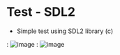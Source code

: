 # Test - SDL2
- Simple test using SDL2 library (c)


: ![image](https://zupimages.net/up/22/36/up2z.png)
: ![image](https://zupimages.net/up/22/36/io9x.png)
